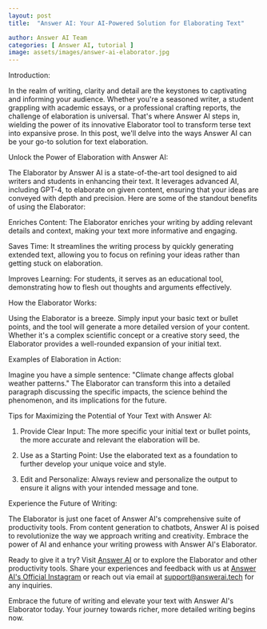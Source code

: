 ```yaml
---
layout: post
title:  "Answer AI: Your AI-Powered Solution for Elaborating Text"

author: Answer AI Team
categories: [ Answer AI, tutorial ]
image: assets/images/answer-ai-elaborator.jpg
---
```


Introduction:

In the realm of writing, clarity and detail are the keystones to captivating and informing your audience. Whether you're a seasoned writer, a student grappling with academic essays, or a professional crafting reports, the challenge of elaboration is universal. That's where Answer AI steps in, wielding the power of its innovative Elaborator tool to transform terse text into expansive prose. In this post, we'll delve into the ways Answer AI can be your go-to solution for text elaboration.

Unlock the Power of Elaboration with Answer AI:

The Elaborator by Answer AI is a state-of-the-art tool designed to aid writers and students in enhancing their text. It leverages advanced AI, including GPT-4, to elaborate on given content, ensuring that your ideas are conveyed with depth and precision. Here are some of the standout benefits of using the Elaborator:

Enriches Content: The Elaborator enriches your writing by adding relevant details and context, making your text more informative and engaging.

Saves Time: It streamlines the writing process by quickly generating extended text, allowing you to focus on refining your ideas rather than getting stuck on elaboration.

Improves Learning: For students, it serves as an educational tool, demonstrating how to flesh out thoughts and arguments effectively.

How the Elaborator Works:

Using the Elaborator is a breeze. Simply input your basic text or bullet points, and the tool will generate a more detailed version of your content. Whether it's a complex scientific concept or a creative story seed, the Elaborator provides a well-rounded expansion of your initial text.

Examples of Elaboration in Action:

Imagine you have a simple sentence: "Climate change affects global weather patterns." The Elaborator can transform this into a detailed paragraph discussing the specific impacts, the science behind the phenomenon, and its implications for the future.

Tips for Maximizing the Potential of Your Text with Answer AI:

1. Provide Clear Input: The more specific your initial text or bullet points, the more accurate and relevant the elaboration will be.

2. Use as a Starting Point: Use the elaborated text as a foundation to further develop your unique voice and style.

3. Edit and Personalize: Always review and personalize the output to ensure it aligns with your intended message and tone.

Experience the Future of Writing:

The Elaborator is just one facet of Answer AI's comprehensive suite of productivity tools. From content generation to chatbots, Answer AI is poised to revolutionize the way we approach writing and creativity. Embrace the power of AI and enhance your writing prowess with Answer AI's Elaborator.

Ready to give it a try? Visit [Answer AI][answerai-website] or to explore the Elaborator and other productivity tools. Share your experiences and feedback with us at [Answer AI's Official Instagram][answerai-insta] or reach out via email at [support@answerai.tech][answerai-support] for any inquiries.

[answerai-website]: https://answerai.tech
[answerai-insta]:  https://instagram.com/answerai.tech 
[answerai-support]: support@answerai.tech

Embrace the future of writing and elevate your text with Answer AI's Elaborator today. Your journey towards richer, more detailed writing begins now.